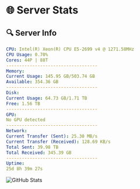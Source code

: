 # 🌐 Server Stats
## 🔍 Server Info
```yaml
CPU: Intel(R) Xeon(R) CPU E5-2699 v4 @ 1271.58MHz
CPU Usage: 0.70%
Cores: 44P | 88T
-----------------------------------
Memory:
Current Usage: 145.95 GB/503.74 GB
Available: 354.36 GB
-----------------------------------
Disk:
Current Usage: 64.73 GB/1.71 TB
Free: 1.56 TB
-----------------------------------
GPU:
No GPU detected
-----------------------------------
Network:
Current Transfer (Sent): 25.30 MB/s
Current Transfer (Received): 128.69 KB/s
Total Sent: 39.98 TB
Total Received: 345.39 GB
-----------------------------------
Uptime:
25d 8h 39m 27s
```
![GitHub Stats](https://img.shields.io/badge/Updated-2025-04-02_06:02:16-blue)